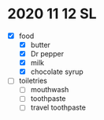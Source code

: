 # 2020 11 12 SL

- [x] food
  - [x] butter
  - [x] Dr pepper
  - [x] milk
  - [x] chocolate syrup

- [ ] toiletries
  - [ ] mouthwash
  - [ ] toothpaste
  - [ ] travel toothpaste
